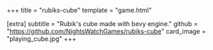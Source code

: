 +++
title = "rubiks-cube"
template = "game.html"

[extra]
subtitle = "Rubik's cube made with bevy engine."
github = "https://github.com/NightsWatchGames/rubiks-cube"
card_image = "playing_cube.jpg"
+++